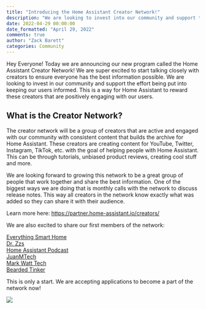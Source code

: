 ```yaml
---
title: "Introducing the Home Assistant Creator Network!"
description: "We are looking to invest into our community and support the effort being put in"
date: 2022-04-29 00:00:00
date_formatted: "April 29, 2022"
comments: true
author: "Zack Barett"
categories: Community
---
```


Hey Everyone! Today we are announcing our new program called the Home Assistant Creator Network! We are super excited to
start talking closely with creators to ensure everyone has the best information possible. We are looking to invest in our
community and support the effort being put into keeping our users informed. This is a way for Home Assistant to reward these
creators that are positively engaging with our users.

## What is the Creator Network?

The creator network will be a group of creators that are active and engaged with our community with consistent content that
builds the archive for Home Assistant. These creators are creating content for YouTube, Twitter, Instagram, TikTok, etc.
with the goal of helping people with Home Assistant. This can be through tutorials, unbiased product reviews, creating cool stuff and more.

We are looking forward to growing this network to be a great group of people that work together and share the best information.
One of the biggest ways we are doing that is monthly calls with the network to discuss release notes. This way all creators in the network
know exactly what was added so they can share it with their audience.

Learn more here: <https://partner.home-assistant.io/creators/>

We are also excited to share our first members of the network:

[Everything Smart Home](https://www.youtube.com/c/EverythingSmartHome)<br>
[Dr. Zzs](https://www.youtube.com/c/DrZzs)<br>
[Home Assistant Podcast](https://hasspodcast.io/)<br>
[JuanMTech](https://www.youtube.com/c/JuanMTech)<br>
[Mark Watt Tech](https://www.youtube.com/c/MarkWattTech)<br>
[Bearded Tinker](https://www.youtube.com/c/BeardedTinker)<br>

This is only a start. We are accepting applications to become a part of the network now!

<a href="https://partner.home-assistant.io/creators/" target="_blank"><img src="/images/blog/2022-04-30-creator-network/ApplyButton.png" style="border:none; box-shadow: none;"></a>

